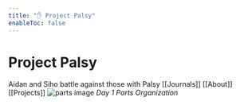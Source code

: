 ```yaml
---
title: "✋ Project Palsy"
enableToc: false
---
```


# Project Palsy

Aidan and Siho battle against those with Palsy
[[Journals]]    [[About]]   [[Projects]]
![parts image](images/J1/parts.jpg)
*Day 1 Parts Organization*